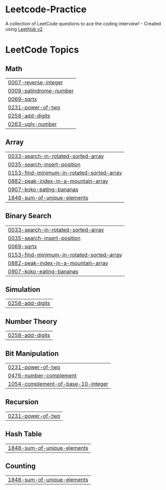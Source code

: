 # Leetcode-Practice
A collection of LeetCode questions to ace the coding interview! - Created using [LeetHub v2](https://github.com/arunbhardwaj/LeetHub-2.0)

<!---LeetCode Topics Start-->
# LeetCode Topics
## Math
|  |
| ------- |
| [0007-reverse-integer](https://github.com/Mohit-Pandey1/Leetcode-Practice/tree/master/0007-reverse-integer) |
| [0009-palindrome-number](https://github.com/Mohit-Pandey1/Leetcode-Practice/tree/master/0009-palindrome-number) |
| [0069-sqrtx](https://github.com/Mohit-Pandey1/Leetcode-Practice/tree/master/0069-sqrtx) |
| [0231-power-of-two](https://github.com/Mohit-Pandey1/Leetcode-Practice/tree/master/0231-power-of-two) |
| [0258-add-digits](https://github.com/Mohit-Pandey1/Leetcode-Practice/tree/master/0258-add-digits) |
| [0263-ugly-number](https://github.com/Mohit-Pandey1/Leetcode-Practice/tree/master/0263-ugly-number) |
## Array
|  |
| ------- |
| [0033-search-in-rotated-sorted-array](https://github.com/Mohit-Pandey1/Leetcode-Practice/tree/master/0033-search-in-rotated-sorted-array) |
| [0035-search-insert-position](https://github.com/Mohit-Pandey1/Leetcode-Practice/tree/master/0035-search-insert-position) |
| [0153-find-minimum-in-rotated-sorted-array](https://github.com/Mohit-Pandey1/Leetcode-Practice/tree/master/0153-find-minimum-in-rotated-sorted-array) |
| [0882-peak-index-in-a-mountain-array](https://github.com/Mohit-Pandey1/Leetcode-Practice/tree/master/0882-peak-index-in-a-mountain-array) |
| [0907-koko-eating-bananas](https://github.com/Mohit-Pandey1/Leetcode-Practice/tree/master/0907-koko-eating-bananas) |
| [1848-sum-of-unique-elements](https://github.com/Mohit-Pandey1/Leetcode-Practice/tree/master/1848-sum-of-unique-elements) |
## Binary Search
|  |
| ------- |
| [0033-search-in-rotated-sorted-array](https://github.com/Mohit-Pandey1/Leetcode-Practice/tree/master/0033-search-in-rotated-sorted-array) |
| [0035-search-insert-position](https://github.com/Mohit-Pandey1/Leetcode-Practice/tree/master/0035-search-insert-position) |
| [0069-sqrtx](https://github.com/Mohit-Pandey1/Leetcode-Practice/tree/master/0069-sqrtx) |
| [0153-find-minimum-in-rotated-sorted-array](https://github.com/Mohit-Pandey1/Leetcode-Practice/tree/master/0153-find-minimum-in-rotated-sorted-array) |
| [0882-peak-index-in-a-mountain-array](https://github.com/Mohit-Pandey1/Leetcode-Practice/tree/master/0882-peak-index-in-a-mountain-array) |
| [0907-koko-eating-bananas](https://github.com/Mohit-Pandey1/Leetcode-Practice/tree/master/0907-koko-eating-bananas) |
## Simulation
|  |
| ------- |
| [0258-add-digits](https://github.com/Mohit-Pandey1/Leetcode-Practice/tree/master/0258-add-digits) |
## Number Theory
|  |
| ------- |
| [0258-add-digits](https://github.com/Mohit-Pandey1/Leetcode-Practice/tree/master/0258-add-digits) |
## Bit Manipulation
|  |
| ------- |
| [0231-power-of-two](https://github.com/Mohit-Pandey1/Leetcode-Practice/tree/master/0231-power-of-two) |
| [0476-number-complement](https://github.com/Mohit-Pandey1/Leetcode-Practice/tree/master/0476-number-complement) |
| [1054-complement-of-base-10-integer](https://github.com/Mohit-Pandey1/Leetcode-Practice/tree/master/1054-complement-of-base-10-integer) |
## Recursion
|  |
| ------- |
| [0231-power-of-two](https://github.com/Mohit-Pandey1/Leetcode-Practice/tree/master/0231-power-of-two) |
## Hash Table
|  |
| ------- |
| [1848-sum-of-unique-elements](https://github.com/Mohit-Pandey1/Leetcode-Practice/tree/master/1848-sum-of-unique-elements) |
## Counting
|  |
| ------- |
| [1848-sum-of-unique-elements](https://github.com/Mohit-Pandey1/Leetcode-Practice/tree/master/1848-sum-of-unique-elements) |
<!---LeetCode Topics End-->